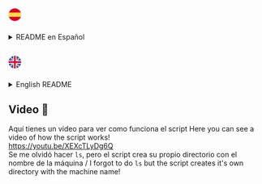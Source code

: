 ## <img src="/icons/espana.png" width="25px"/>
<details>
<summary>README en Español</summary>

<h1 align="center">
  <img width=25px src=icons/linux-tux.png>
  TAMOSHACK SCRIPT
</h1>

Este es un script que funciona en mi entorno `BPSWM` y en el sistema operativo <img width="15px" src="icons/arch-linux-icon.png" />RCH.


**1.-** El script consiste en que te abre una terminal, `kitty` (en mi caso, se puede cambiar) en el escritorio 6 y te escribe el comando para que inicies la VPN.


**2.-** Luego se va al escritorio 1 y abre otra nueva terminal la cual se ubica en un directorio que se crea gracias a los parámetros que le vamos a pasar al script en la ruta que queramos. En mi caso `/home/luk/Desktop/HTB/Machines/NombreHTB`. Y que dentro de este mismo directorio crea 3 carpetas con un comando predefinido que tengo en la `~/.zshrc` que es `mkt`, el cual crea los directorios `content, exploit, nmap`.


**3.-** Luego crea `tabs` nuevas en kitty con los nombres de `Scanning - Nombre - NC - Exploits`  
En cada una de estas se escriben unos comandos, en los cuales si hace falta que el usuario ponga su contraseña, esperará 7 segundos.

<details>
<summary>¿Que comandos pone?</summary>
  
**Scanning**  
Escribe el comando `sudo nmap -p- --open -sS --min-rate 5000 -vvv -n -Pn IP -oG allPorts`  
El cual va a ejecutar un escaneo con nmap a la IP que le hemos otorgado al ejecutar el script. Si quieres saber que hace cada parámetro mira esta página: https://explainshell.com/explain?cmd=sudo+nmap+-p-+--open+-sS+--min-rate+5000+-vvv+-n+-Pn+IP+-oG+allPorts


**Nombre**  
En este apartado no se escribe nada simplemente está pensado para que el usuario escriba los comandos necesarios durante el proceso de resolución de la máquina.


**NC**  
Escribe el comando `nc -lvnp 4456` el cuál es mi puerto favorito cuando me pongo en escucha para entablar conexión con algún agente externo, pero se puede cambiar.


**Exploits**  
Inicia la consola de metasploit con `msfconsole`. Se puede quitar o cambiar por alguna otra cosa.

</details>

<details>
<summary>Como cambiar el script a tu manera y como hacer un alias</summary>

**¿Cómo cambio mi script?**  
Bueno una vez que ya sabemos como funciona el script es hora de modificarlo, pues viene con mis ajustes y por lo tanto a tí no te van a funcionar. 
En el propio script hay algo tal que así `# <--------------------------------- AQUÍ` eso significa que ahí puedes cambiar algún tipo de información por lo que tu quieras.  

Por ejemplo cuando nos encontramos esta línea:
```python
pyautogui.typewrite('luk') # <--------------------------------- AQUÍ
```
Significa que donde pone `luk` podemos cambiar a nuestro usuario, por ejemplo `pepito`. Y así con todas las demás líneas que nos encontramos.


**¿Cómo hago un alias?**  
Si queremos que nuestro script se llame con un alias, en lugar de tener que invocar el comando entero y que además podamos ejecutarlo desde cualquier terminal que use la shell que tengamos podemos hacerlo como indico abajo.

**1.- Saber que shell estamos usando**  
Para saber la shell que estamos usando debemos hacerlo con el comando `echo $SHELL` en mi caso el resultado es este.  
<img src=icons/echoshell.png>  
Por lo que estoy usando la shell `zsh`.

**2.- Modificar nuestro archivo de configuración**  
Una vez tenemos esta información es hora de ir a nuestro archivo de configuración de shell que normalmente está ubicado en `~/.TUSHELLrc` en mi caso `~/.zshrc`.  
Solo debemos de crear un alias que invoque al script y decirle que le vamos a pasar 2 argumentos, siendo el argumento `$1` la IP y el argumento `$2` el NOMBRE.
  
Aquí dejo una imagen de como queda mi `~/.zshrc`  
<img src=icons/aliaszshrc.png>

</details>

Una vez que tengamos todo hecho el script lo podemos ejecutar con `alias $IP $NOMBRE` o si no hemos creado el alias `python3 /ruta/al/archivo/script.py IP NOMBRE`

</details>


## <img src="/icons/reino-unido.png" width="25px"/>
<details>
<summary>English README</summary>
  
<h1 align="center">
  <img width=25px src=icons/linux-tux.png>
  TAMOSHACK SCRIPT
</h1>

This is a script that works in my `BPSWM` environment and on the <img width="15px" src="icons/arch-linux-icon.png" />RCH operating system

**1.-** The script consists of opening a terminal, `kitty` (in my case, can be changed) on desktop 6 and writing the command to start the VPN.

**2.-** Then it goes to desktop 1 and opens another new terminal which is located in a directory that is created thanks to the parameters that we will pass to the script in the path we want. In my case `/home/luk/Desktop/HTB/Machines/NameHTB`. And that within this same directory creates 3 folders with a predefined command that I have in the `~/.zshrc` that is `mkt`, which creates the directories `content, exploit, nmap`.

**3.-** Then it creates new `tabs` in kitty with the names of `Scanning - Name - NC - Exploits`
In each of these a few commands are written, in which if the user needs to enter their password, it will wait for 7 seconds.

<details>
<summary>What commands does it place?</summary>

**Scanning**  
It writes the command `sudo nmap -p- --open -sS --min-rate 5000 -vvv -n -Pn IP -oG allPorts`
Which will execute a scan with nmap to the IP that we have given to the script when executed. If you want to know what each parameter does look at this page: https://explainshell.com/explain?cmd=sudo+nmap+-p-+--open+-sS+--min-rate+5000+-vvv+-n+-Pn+IP+-oG+allPorts

**Name**  
In this section nothing is written, it is simply thought for the user to write the necessary commands during the machine resolution process.

**NC**  
It writes the command `nc -lvnp 4456` which is my favorite port when I listen for connection with some external agent, but it can be changed.

**Exploits**  
It starts the metasploit console with `msfconsole`. It can be removed or changed for something else.

</details>

<details>
<summary>How to change the script to your liking and how to make an alias</summary>

**How do I change my script?**  
Well once we know how the script works it's time to modify it, as it comes with my settings and therefore it won't work for you.
In the script itself there is something like this `# <--------------------------------- AQUÍ` (AQUÍ is spanish, because I am a native spanish speaker) that means that you can change some information there for what you want.

For example when we find this line:
```python
pyautogui.typewrite('luk') # <--------------------------------- AQUÍ
```
Means that where it says `luk` we can change to our user, for example `james`. And so with all the other lines that we find.

**How do I make an alias?**  
If we want our script to be called with an alias, instead of having to invoke the entire command and also be able to run it from any terminal that uses the shell we have, we can do it as indicated below.

**1.- Know what shell we are using**  
To know the shell we are using, we must do it with the command `echo $SHELL` in my case the result is this.  
<img src=icons/echoshell.png>  
So I am using the `zsh` shell.

**2.- Modify our configuration file**  
Once we have this information, it is time to go to our shell configuration file, which is normally located in `~/.YOURSHELLrc` in my case `~/.zshrc`.
We only need to create an alias that invokes the script and tell it that we are going to pass 2 arguments, being the argument `$1` the IP and the argument `$2` the NAME.

Here is an image of how my `~/.zshrc` looks like  
<img src=icons/aliaszshrc.png>  

</details>

Once we have everything done, the script can be executed with `alias $IP $NAME` or if we haven't created the alias `python3 /path/to/file/script.py IP NAME`

</details>

## Video 📸
Aquí tienes un vídeo para ver como funciona el script Here you can see a video of how the script works!  
https://youtu.be/XEXcTLyDg6Q  
Se me olvidó hacer `ls`, pero el script crea su propio directorio con el nombre de la máquina / I forgot to do `ls` but the script creates it's own directory with the machine name!
